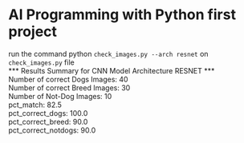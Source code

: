 # AI Programming with Python first project
run the command python ``` check_images.py --arch resnet ``` on ``` check_images.py ``` file <br />
*** Results Summary for CNN Model Architecture RESNET *** <br />
Number of correct Dogs Images:  40 <br />
Number of correct Breed Images:  30 <br />
Number of Not-Dog Images:  10 <br />
pct_match: 82.5 <br />
pct_correct_dogs: 100.0 <br />
pct_correct_breed: 90.0 <br/>
pct_correct_notdogs: 90.0 <br/>
